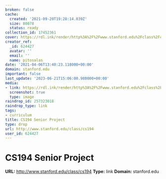 ```yaml
---
broken: false
cache:
  created: '2021-09-20T19:28:14.039Z'
  size: 80078
  status: ready
collection_id: 17452361
cover: https://rdl.ink/render/http%3A%2F%2Fwww.stanford.edu%2Fclass%2Fcs194
creator_ref:
  _id: 624427
  avatar: ''
  email: ''
  name: pitosalas
date: '2021-04-06T13:40:23.118000+00:00'
domain: stanford.edu
important: false
last_update: '2023-06-21T15:06:00.980000+00:00'
media:
- link: https://rdl.ink/render/http%3A%2F%2Fwww.stanford.edu%2Fclass%2Fcs194
  screenshot: true
  type: image
raindrop_id: 257323018
raindrop_type: link
tags:
- curriculum
title: CS194 Senior Project
type: drop
url: http://www.stanford.edu/class/cs194
user_id: 624427
---
```


# CS194 Senior Project

**URL:** http://www.stanford.edu/class/cs194
**Type:** link
**Domain:** stanford.edu
